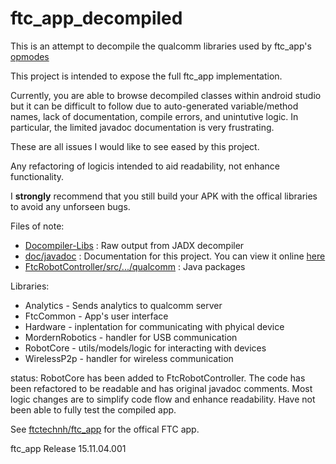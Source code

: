 # ftc_app_decompiled 

This is an attempt to decompile the qualcomm libraries used by ftc_app's [opmodes](https://github.com/mtoebes/ftc_app_decompiled/tree/master/FtcRobotController/src/main/java/com/qualcomm/ftcrobotcontroller/opmodes)

This project is intended to expose the full ftc_app implementation. 

Currently, you are able to browse decompiled classes within android studio but it can be difficult to follow due to auto-generated variable/method names, lack of documentation, compile errors, and unintutive logic. In particular, the limited javadoc documentation is very frustrating. 

These are all issues I would like to see eased by this project. 

Any refactoring of logicis intended to aid readability, not enhance functionality. 

I <b>strongly</b> recommend that you still build your APK with the offical libraries to avoid any unforseen bugs. 

Files of note:
* [Docompiler-Libs](https://github.com/mtoebes/ftc_app_decompiled/tree/master/Decompiled-Libs) : Raw output from JADX decompiler
* [doc/javadoc](https://github.com/mtoebes/ftc_app_decompiled/tree/master/doc/javadoc) : Documentation for this project. You can view it online [here](http://mtoebes.github.io/ftc_app_decompiled/doc/javadoc/)
* [FtcRobotController/src/.../qualcomm](https://github.com/mtoebes/ftc_app_decompiled/tree/master/FtcRobotController/src/main/java/com/qualcomm) : Java packages

Libraries:
* Analytics - Sends analytics to qualcomm server
* FtcCommon - App's user interface
* Hardware -  inplentation for communicating with phyical device
* MordernRobotics - handler for USB communication
* RobotCore - utils/models/logic for interacting with devices
* WirelessP2p - handler for wireless communication

status:
RobotCore has been added to FtcRobotController. The code has been refactored to be readable and has original javadoc comments. Most logic changes are to simplify code flow and enhance readability. Have not been able to fully test the compiled app.

See [ftctechnh/ftc_app](https://github.com/ftctechnh/ftc_app) for the offical FTC app.

ftc_app Release 15.11.04.001
